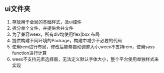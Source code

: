 ## ui文件夹
1. 存放用于全局的基础样式，及ui控件
2. 拆分单个文件，并提供合并文件
3. 为了兼容weex，所有div均使用flex|box 布局
4. 提供构建不同环境的Package，构建中减少不必要的代码
5. 使用rem进行布局，修改后能够自动调整大小,weex不支持rem，使用sass function进行计算
6. weex不支持元素选择器，无法定义默认字体大小，整个平台使用单独样式来实现